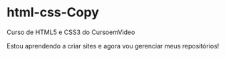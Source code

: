 # html-css-Copy
Curso de HTML5 e CSS3 do CursoemVideo

Estou aprendendo a criar sites e agora vou gerenciar meus repositórios!